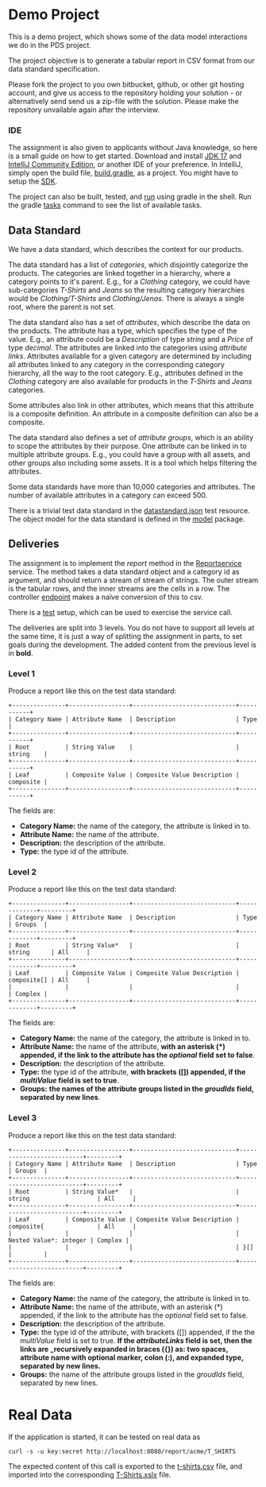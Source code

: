 # Demo Project

This is a demo project, which shows some of the data model interactions we do in the PDS project.

The project objective is to generate a tabular report in CSV format from our data standard specification.

Please fork the project to you own bitbucket, github, or other git hosting account, and give us access to the
repository holding your solution - or alternatively send send us a zip-file with the solution. Please make the
repository unvailable again after the interview.

### IDE

The assignment is also given to applicants without Java knowledge, so here is a small guide on how to get started.
Download and install [JDK 17](https://adoptium.net/temurin/releases/?version=17) and
[IntelliJ Community Edition](https://www.jetbrains.com/idea/download/), or another IDE of your preference.
In IntelliJ, simply open the build file, [build.gradle](build.gradle), as a project. You might have to setup the
[SDK](https://www.jetbrains.com/help/idea/sdk.html#change-project-sdk).

The project can also be built, tested, and
[run](https://spring.io/guides/gs/spring-boot/#_run_the_application) using gradle in the shell. Run the gradle
[tasks](https://docs.gradle.org/current/userguide/command_line_interface.html#sec:listing_tasks) command to see
the list of available tasks.

## Data Standard

We have a data standard, which describes the context for our products.

The data standard has a list of *categories*, which disjointly categorize the products.
The categories are linked together in a hierarchy, where a category points to it's parent.
E.g., for a *Clothing* category, we could have sub-categories *T-Shirts* and *Jeans* so the resulting category
hierarchies would be *Clothing/T-Shirts* and *Clothing/Jenas*. There is always a single root, where the parent is not
set.

The data standard also has a set of *attributes*, which describe the data on the products.
The attribute has a type, which specifies the type of the value. E.g., an attribute could be a *Description* of type
*string* and a *Price* of type *decimal*. The attributes are linked into the categories using *attribute links*.
Attributes available for a given category are determined by including all attributes linked to any category in the
corresponding category hierarchy, all the way to the root category. E.g., attributes defined in the *Clothing* category
are also available for products in the *T-Shirts* and *Jeans* categories.

Some attributes also link in other attributes, which means that this attribute is a composite definition. An attribute
in a composite definition can also be a composite.

The data standard also defines a set of *attribute groups*, which is an ability to scope the attributes by their
purpose. One attribute can be linked in to multiple attribute groups. E.g., you could have a group with all assets,
and other groups also including some assets. It is a tool which helps filtering the attributes.

Some data standards have more than 10,000 categories and attributes. The number of available attributes in a category
can exceed 500.

There is a trivial test data standard in the [datastandard.json](src/test/resources/datastandard.json) test resource.
The object model for the data standard is defined in the [model](src/main/java/com/stibo/demo/report/model) package.

## Deliveries

The assignment is to implement the *report* method in the
[Reportservice](src/main/java/com/stibo/demo/report/service/ReportService.java) service.
The method takes a data standard object and a category id as argument, and should return a stream of stream of strings.
The outer stream is the tabular rows, and the inner streams are the cells in a row. The controller
[endpoint](src/main/java/com/stibo/demo/report/controller/ReportController.java) makes a naïve conversion of this to
csv.

There is a [test](src/test/java/com/stibo/demo/report/service/ReportServiceTest.java) setup, which can be used to
exercise the service call.

The deliveries are split into 3 levels. You do not have to support all levels at the same time, it is just a way of
splitting the assignment in parts, to set goals during the development. The added content from the previous level is
in **bold**.

### Level 1

Produce a report like this on the test data standard:

    +---------------+-----------------+-----------------------------+-----------+
    | Category Name | Attribute Name  | Description                 | Type      |
    +---------------+-----------------+-----------------------------+-----------+
    | Root          | String Value    |                             | string    |
    +---------------+-----------------+-----------------------------+-----------+
    | Leaf          | Composite Value | Composite Value Description | composite |
    +---------------+-----------------+-----------------------------+-----------+

The fields are:

- **Category Name:** the name of the category, the attribute is linked in to.
- **Attribute Name:** the name of the attribute.
- **Description:** the description of the attribute.
- **Type:** the type id of the attribute.

### Level 2

Produce a report like this on the test data standard:

    +---------------+-----------------+-----------------------------+-------------+---------+
    | Category Name | Attribute Name  | Description                 | Type        | Groups  |
    +---------------+-----------------+-----------------------------+-------------+---------+
    | Root          | String Value*   |                             | string      | All     |
    +---------------+-----------------+-----------------------------+-------------+---------+
    | Leaf          | Composite Value | Composite Value Description | composite[] | All     |
    |               |                 |                             |             | Complex |
    +---------------+-----------------+-----------------------------+-------------+---------+

The fields are:

- **Category Name:** the name of the category, the attribute is linked in to.
- **Attribute Name:** the name of the attribute, **with an asterisk (*) appended, if the link to the attribute
  has the *optional* field set to false**.
- **Description:** the description of the attribute.
- **Type:** the type id of the attribute, **with brackets ([]) appended, if the *multiValue* field is set to true**.
- **Groups:** **the names of the attribute groups listed in the *groudIds* field, separated by new lines**.

### Level 3

Produce a report like this on the test data standard:

    +---------------+-----------------+-----------------------------+--------------------------+---------+
    | Category Name | Attribute Name  | Description                 | Type                     | Groups  |
    +---------------+-----------------+-----------------------------+--------------------------+---------+
    | Root          | String Value*   |                             | string                   | All     |
    +---------------+-----------------+-----------------------------+--------------------------+---------+
    | Leaf          | Composite Value | Composite Value Description | composite{               | All     |
    |               |                 |                             |   Nested Value*: integer | Complex |
    |               |                 |                             | }[]                      |         |
    +---------------+-----------------+-----------------------------+--------------------------+---------+

The fields are:

- **Category Name:** the name of the category, the attribute is linked in to.
- **Attribute Name:** the name of the attribute, with an asterisk (*) appended, if the link to the attribute has the
  *optional* field set to false.
- **Description:** the description of the attribute.
- **Type:** the type id of the attribute, with brackets ([]) appended, if the the *multiValue* field is set to true.
  **If the *attributeLinks* field is set, then the links are _recursively expanded in braces ({}) as: two spaces,
  attribute name with optional marker, colon (:), and expanded type, separated by new lines.**
- **Groups:** the name of the attribute groups listed in the *groudIds* field, separated by new lines.

# Real Data

If the application is started, it can be tested on real data as

    curl -s -u key:secret http://localhost:8080/report/acme/T_SHIRTS

The expected content of this call is exported to the [t-shirts.csv](doc/t-shirts.csv) file, and imported into the
corresponding [T-Shirts.xslx](doc/T-Shirts.xslx) file.